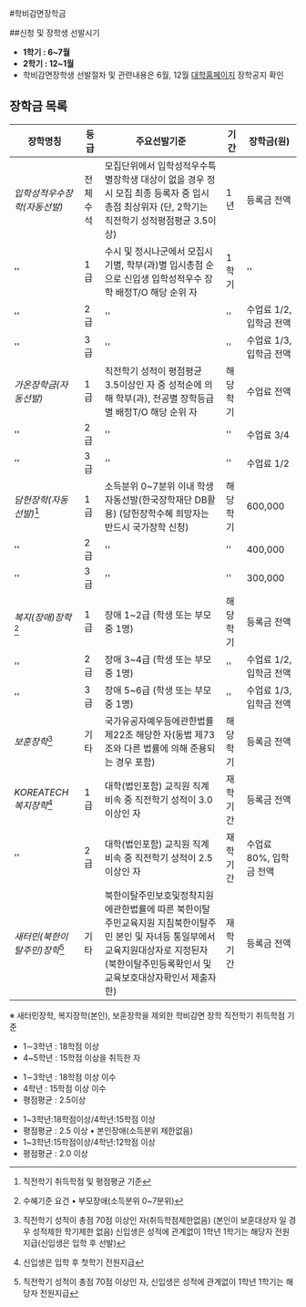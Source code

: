 #학비감면장학금

##신청 및 장학생 선발시기

- **1학기 : 6~7월**
- **2학기 : 12~1월**
- 학비감면장학생 선발절차 및 관련내용은 6월, 12월 [대학홈페이지](http://koreatech.ac.kr) 장학공지 확인

## 장학금 목록

|  장학명칭  |  등급  |  주요선발기준  |  기간  |  장학금(원)  |
|--------|----|--------|----|--------|
|*입학성적우수장학(자동선발)*|전체수석|모집단위에서 입학성적우수특별장학생 대상이 없을 경우 정시 모집 최종 등록자 중 입시총점 최상위자 (단, 2학기는 직전학기 성적평점평균 3.5이상)|1년|등록금 전액|
|''|1급|수시 및 정시나군에서 모집시기별, 학부(과)별 입시총점 순으로 신입생 입학성적우수 장학 배정T/O 해당 순위 자|1학기|''|
|''|2급|''|''|수업료 1/2, 입학금 전액|
|''|3급|''|''|수업료 1/3, 입학금 전액|
|*가온장학금(자동선발)*|1급|직전학기 성적이 평점평균 3.5이상인 자 중 성적순에 의해 학부(과), 전공별 장학등급별 배정T/O 해당 순위 자|해당학기|수업료 전액|
|''|2급|''|''|수업료 3/4|
|''|3급|''|''|수업료 1/2|
|*담헌장학(자동선발)*[^1]|1급|소득분위 0~7분위 이내 학생 자동선발(한국장학재단 DB활용) (담헌장학수혜 희망자는 반드시 국가장학 신청)|해당학기|600,000|
|''|2급|''|''|400,000|
|''|3급|''|''|300,000|
|*복지(장애)장학*[^2]|1급|장애 1~2급 (학생 또는 부모 중 1명)|해당학기|등록금 전액|
|''|2급|장애 3~4급 (학생 또는 부모 중 1명)|''|수업료 1/2, 입학금 전액|
|''|3급|장애 5~6급 (학생 또는 부모 중 1명)|''|수업료 1/3, 입학금 전액|
|*보훈장학*[^3]|기타|국가유공자예우등에관한법률 제22조 해당한 자(동법 제73조와 다른 법률에 의해 준용되는 경우 포함)|해당학기|등록금 전액|
|*KOREATECH복지장학*[^4]|1급|대학(법인포함) 교직원 직계비속 중 직전학기 성적이 3.0이상인 자|재학기간|등록금 전액|
|''|2급|대학(법인포함) 교직원 직계비속 중 직전학기 성적이 2.5이상인 자|재학기간|수업료 80%, 입학금 전액|
|*새터민(북한이탈주민)장학*[^5]|기타|북한이탈주민보호및정착지원에관한법률에 따른 북한이탈주민교육지원 지침북한이탈주민 본인 및 자녀등 통일부에서 교육지원대상자로 지정된자 (북한이탈주민등록확인서 및 교육보호대상자확인서 제출자 한)|재학기간|등록금 전액|

※ 새터민장학, 복지장학(본인), 보훈장학을 제외한 학비감면 장학 직전학기 취득학점 기준
- 1∼3학년 : 18학점 이상
- 4~5학년 : 15학점 이상을 취득한 자


[^1]:직전학기 취득학점 및 평점평균 기준
- 1∼3학년 : 18학점 이상 이수
- 4학년 : 15학점 이상 이수
- 평점평균 : 2.5이상

[^2]:수혜기준 요건
• 부모장애(소득분위 0~7분위)
- 1~3학년:18학점이상/4학년:15학점 이상
- 평점평균 : 2.5 이상
• 본인장애(소득분위 제한없음)
- 1~3학년:15학점이상/4학년:12학점 이상
- 평점평균 : 2.0 이상

[^3]:직전학기 성적이 총점 70점 이상인 자(취득학점제한없음)
(본인이 보훈대상자 일 경우 성적제한 학기제한 없음)
신입생은 성적에 관계없이 1학년 1학기는 해당자 전원지급(신입생은 입학 후 선발)

[^4]:신입생은 입학 후 첫학기 전원지급

[^5]:직전학기 성적이 총점 70점 이상인 자, 신입생은 성적에 관계없이 1학년 1학기는 해당자 전원지급
